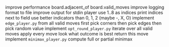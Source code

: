 improve performance
    board.adjacent_of
    board.valid_moves
improve logging
    format
    to file
improve output for stdin player
    use 1..8 as indices
    print indices next to field
    use better indicators than 0, 1, 2 (maybe -, X, O)
implement `edge_player.py`
    from all valid moves
    first pick corners
    then pick edges
    then pick random value
implement `opt_round_player.py`
    iterate over all valid moves
    apply every move
    look what outcome is best
    return this move
implement `minimax_player.py`
    compute full or partial minimax
